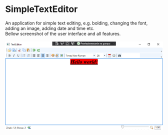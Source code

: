 # SimpleTextEditor
An application for simple text editing, e.g. bolding, changing the font, adding an image, adding date and time etc.<br />
Bellow screenshot of the user interface and all features.<br />
<br />
![](images/1.png)
